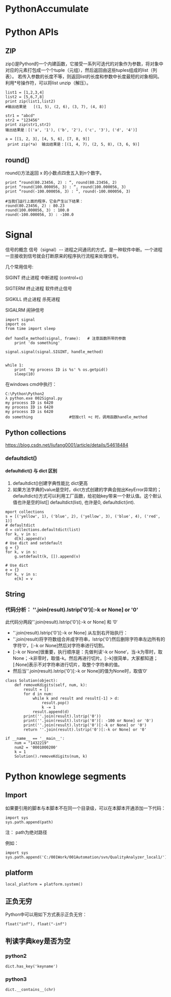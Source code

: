 # PythonAccumulate



# Python APIs

## ZIP
zip()是Python的一个内建函数，它接受一系列可迭代的对象作为参数，将对象中对应的元素打包成一个个tuple（元组），然后返回由这些tuples组成的list（列表）。
若传入参数的长度不等，则返回list的长度和参数中长度最短的对象相同。利用*号操作符，可以将list unzip（解压）。
```
list1 = [1,2,3,4]
list2 = [5,6,7,8]
print zip(list1,list2) 
#输出结果是   [(1, 5), (2, 6), (3, 7), (4, 8)]
```

```
str1 = "abcd"
str2 = "123456"
print zip(str1,str2)
输出结果是：[('a', '1'), ('b', '2'), ('c', '3'), ('d', '4')]
```

```
a = [[1, 2, 3], [4, 5, 6], [7, 8, 9]]
 print zip(*a)  输出结果是：[(1, 4, 7), (2, 5, 8), (3, 6, 9)]
 ```



## round()
round()方法返回 x 的小数点四舍五入到n个数字。
```
print “round(80.23456, 2) : “, round(80.23456, 2) 
print “round(100.000056, 3) : “, round(100.000056, 3) 
print “round(-100.000056, 3) : “, round(-100.000056, 3) 

#当我们运行上面的程序，它会产生以下结果：
round(80.23456, 2) : 80.23 
round(100.000056, 3) : 100.0 
round(-100.000056, 3) : -100.0
```

# Signal

信号的概念
信号（signal）--     进程之间通讯的方式，是一种软件中断。一个进程一旦接收到信号就会打断原来的程序执行流程来处理信号。

几个常用信号:

SIGINT     终止进程  中断进程  (control+c)

SIGTERM   终止进程     软件终止信号

SIGKILL   终止进程     杀死进程

SIGALRM 闹钟信号


```
import signal
import os
from time import sleep

def handle_method(signal, frame):   # 注意函数所带的参数
    print 'do something'

signal.signal(signal.SIGINT, handle_method)


while 1:
    print 'my process ID is %s' % os.getpid()
    sleep(10)
```

在windows cmd中执行：
```
C:\Python\Python2
λ python.exe 002Signal.py
my process ID is 6420
my process ID is 6420
my process ID is 6420
do something                #但按ctl +c 时，调用函数handle_method
```


## Python collections
https://blog.csdn.net/liufang0001/article/details/54618484
### defaultdict() 
#### defaultdict() 与 dict 区别
1. defaultdict()创建字典性能比 dict更高
2. 如果方法字典的value是空时，dict方式创建的字典会抛出KeyError异常的；defaultdict()方式可以利用工厂函数，给初始key带来一个默认值。这个默认值也许是空的list[]  defaultdict(list), 也许是0, defaultdict(int).  
```
mport collections
s = [('yellow', 1), ('blue', 2), ('yellow', 3), ('blue', 4), ('red', 1)]
# defaultdict
d = collections.defaultdict(list)
for k, v in s:
    d[k].append(v)
# Use dict and setdefault   
g = {}
for k, v in s:
    g.setdefault(k, []).append(v)
      
# Use dict
e = {}
for k, v in s:
    e[k] = v
```

## String

### 代码分析： ''.join(result).lstrip('0')[:-k or None] or '0'
此代码分两段''.join(result).lstrip('0')[:-k or None] 和 ’0‘
- ''.join(result).lstrip('0')[:-k or None] 从左到右开始执行：  
- ''.join(result)将字符数组合并成字符串，lstrip('0')然后删除字符串左边所有的字符’0‘，[:-k or None]然后对字符串进行切割。  
- [:-k or None]很重要，执行顺序是：先做判读’-k or None‘，当-k为零时，取None；-k非零时，取值-k。然后再进行切片。[:-k]很简单，大家都知道；[:None]表示不对字符串进行切片，取整个字符串的值。  
- 然后当''.join(result).lstrip('0')[:-k or None]的值为None时，取值’0‘

```  
class Solution(object):
    def removeKdigits(self, num, k):
        result = []
        for d in num:
            while k and result and result[-1] > d:
                result.pop()
                k -= 1
            result.append(d)
        print(''.join(result).lstrip('0'))
        print(''.join(result).lstrip('0')[: -100 or None] or '0')
        print(''.join(result).lstrip('0')[:-k or None] or '0')        
        return ''.join(result).lstrip('0')[:-k or None] or '0'
 
if __name__ == '__main__':    
    num = "1432219"
    num2 = '0001000200'
    k = 1
    Solution().removeKdigits(num, k)  
```

# Python knowlege segments
## Import
如果要引用的脚本与本脚本不在同一个目录级，可以在本脚本开通添加一下代码：
```
import sys
sys.path.append(path)
```
注： path为绝对路径

例如：
```
import sys
sys.path.append('C:/001Work/001Automation/svn/QualityAnalyzer_local1/')
```


## platform
```
local_platform = platform.system()
```

## 正负无穷

Python中可以用如下方式表示正负无穷：
```
float("inf"), float("-inf")
```


## 判读字典key是否为空
### python2  
```
dict.has_key('keyname')
```
### python3 
```
dict.__contains__(chr)              
```                


